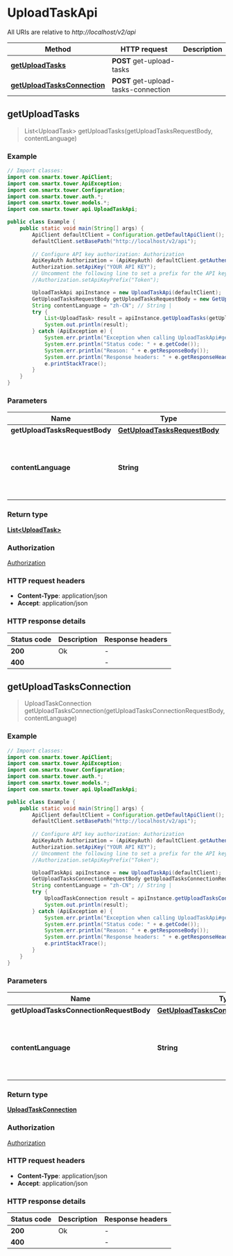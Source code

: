 # UploadTaskApi

All URIs are relative to *http://localhost/v2/api*

Method | HTTP request | Description
------------- | ------------- | -------------
[**getUploadTasks**](UploadTaskApi.md#getUploadTasks) | **POST** get-upload-tasks | 
[**getUploadTasksConnection**](UploadTaskApi.md#getUploadTasksConnection) | **POST** get-upload-tasks-connection | 



## getUploadTasks

> List&lt;UploadTask&gt; getUploadTasks(getUploadTasksRequestBody, contentLanguage)



### Example

```java
// Import classes:
import com.smartx.tower.ApiClient;
import com.smartx.tower.ApiException;
import com.smartx.tower.Configuration;
import com.smartx.tower.auth.*;
import com.smartx.tower.models.*;
import com.smartx.tower.api.UploadTaskApi;

public class Example {
    public static void main(String[] args) {
        ApiClient defaultClient = Configuration.getDefaultApiClient();
        defaultClient.setBasePath("http://localhost/v2/api");
        
        // Configure API key authorization: Authorization
        ApiKeyAuth Authorization = (ApiKeyAuth) defaultClient.getAuthentication("Authorization");
        Authorization.setApiKey("YOUR API KEY");
        // Uncomment the following line to set a prefix for the API key, e.g. "Token" (defaults to null)
        //Authorization.setApiKeyPrefix("Token");

        UploadTaskApi apiInstance = new UploadTaskApi(defaultClient);
        GetUploadTasksRequestBody getUploadTasksRequestBody = new GetUploadTasksRequestBody(); // GetUploadTasksRequestBody | 
        String contentLanguage = "zh-CN"; // String | 
        try {
            List<UploadTask> result = apiInstance.getUploadTasks(getUploadTasksRequestBody, contentLanguage);
            System.out.println(result);
        } catch (ApiException e) {
            System.err.println("Exception when calling UploadTaskApi#getUploadTasks");
            System.err.println("Status code: " + e.getCode());
            System.err.println("Reason: " + e.getResponseBody());
            System.err.println("Response headers: " + e.getResponseHeaders());
            e.printStackTrace();
        }
    }
}
```

### Parameters


Name | Type | Description  | Notes
------------- | ------------- | ------------- | -------------
 **getUploadTasksRequestBody** | [**GetUploadTasksRequestBody**](GetUploadTasksRequestBody.md)|  |
 **contentLanguage** | **String**|  | [optional] [default to en-US] [enum: zh-CN, en-US]

### Return type

[**List&lt;UploadTask&gt;**](UploadTask.md)

### Authorization

[Authorization](../README.md#Authorization)

### HTTP request headers

- **Content-Type**: application/json
- **Accept**: application/json


### HTTP response details
| Status code | Description | Response headers |
|-------------|-------------|------------------|
| **200** | Ok |  -  |
| **400** |  |  -  |


## getUploadTasksConnection

> UploadTaskConnection getUploadTasksConnection(getUploadTasksConnectionRequestBody, contentLanguage)



### Example

```java
// Import classes:
import com.smartx.tower.ApiClient;
import com.smartx.tower.ApiException;
import com.smartx.tower.Configuration;
import com.smartx.tower.auth.*;
import com.smartx.tower.models.*;
import com.smartx.tower.api.UploadTaskApi;

public class Example {
    public static void main(String[] args) {
        ApiClient defaultClient = Configuration.getDefaultApiClient();
        defaultClient.setBasePath("http://localhost/v2/api");
        
        // Configure API key authorization: Authorization
        ApiKeyAuth Authorization = (ApiKeyAuth) defaultClient.getAuthentication("Authorization");
        Authorization.setApiKey("YOUR API KEY");
        // Uncomment the following line to set a prefix for the API key, e.g. "Token" (defaults to null)
        //Authorization.setApiKeyPrefix("Token");

        UploadTaskApi apiInstance = new UploadTaskApi(defaultClient);
        GetUploadTasksConnectionRequestBody getUploadTasksConnectionRequestBody = new GetUploadTasksConnectionRequestBody(); // GetUploadTasksConnectionRequestBody | 
        String contentLanguage = "zh-CN"; // String | 
        try {
            UploadTaskConnection result = apiInstance.getUploadTasksConnection(getUploadTasksConnectionRequestBody, contentLanguage);
            System.out.println(result);
        } catch (ApiException e) {
            System.err.println("Exception when calling UploadTaskApi#getUploadTasksConnection");
            System.err.println("Status code: " + e.getCode());
            System.err.println("Reason: " + e.getResponseBody());
            System.err.println("Response headers: " + e.getResponseHeaders());
            e.printStackTrace();
        }
    }
}
```

### Parameters


Name | Type | Description  | Notes
------------- | ------------- | ------------- | -------------
 **getUploadTasksConnectionRequestBody** | [**GetUploadTasksConnectionRequestBody**](GetUploadTasksConnectionRequestBody.md)|  |
 **contentLanguage** | **String**|  | [optional] [default to en-US] [enum: zh-CN, en-US]

### Return type

[**UploadTaskConnection**](UploadTaskConnection.md)

### Authorization

[Authorization](../README.md#Authorization)

### HTTP request headers

- **Content-Type**: application/json
- **Accept**: application/json


### HTTP response details
| Status code | Description | Response headers |
|-------------|-------------|------------------|
| **200** | Ok |  -  |
| **400** |  |  -  |

